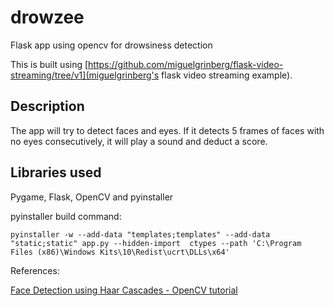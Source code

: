 # drowzee
Flask app using opencv for drowsiness detection

This is built using [https://github.com/miguelgrinberg/flask-video-streaming/tree/v1](miguelgrinberg's flask video streaming example).

## Description

The app will try to detect faces and eyes. If it detects 5 frames of faces with no eyes consecutively, it will play a sound and deduct a score.

## Libraries used

Pygame, Flask, OpenCV and pyinstaller

pyinstaller build command:

    pyinstaller -w --add-data "templates;templates" --add-data "static;static" app.py --hidden-import  ctypes --path 'C:\Program Files (x86)\Windows Kits\10\Redist\ucrt\DLLs\x64'   
      
References: 

[Face Detection using Haar Cascades - OpenCV tutorial](https://docs.opencv.org/3.3.0/d7/d8b/tutorial_py_face_detection.html)


